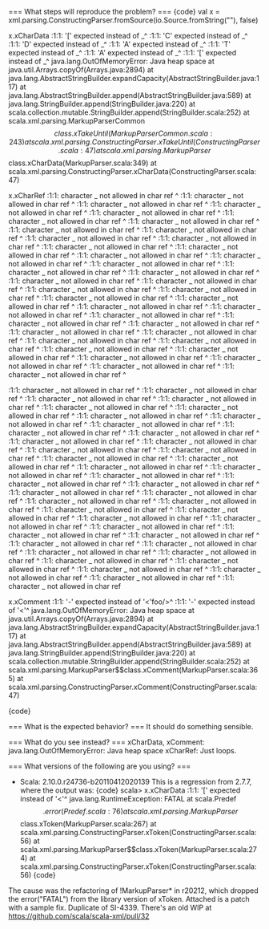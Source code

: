 === What steps will reproduce the problem? ===
{code}
val x = xml.parsing.ConstructingParser.fromSource(io.Source.fromString("<foo/>"), false)

x.xCharData
:1:1: '[' expected instead of _^
:1:1: 'C' expected instead of _^
:1:1: 'D' expected instead of _^
:1:1: 'A' expected instead of _^
:1:1: 'T' expected instead of _^
:1:1: 'A' expected instead of _^
:1:1: '[' expected instead of _^
java.lang.OutOfMemoryError: Java heap space
	at java.util.Arrays.copyOf(Arrays.java:2894)
	at java.lang.AbstractStringBuilder.expandCapacity(AbstractStringBuilder.java:117)
	at java.lang.AbstractStringBuilder.append(AbstractStringBuilder.java:589)
	at java.lang.StringBuilder.append(StringBuilder.java:220)
	at scala.collection.mutable.StringBuilder.append(StringBuilder.scala:252)
	at scala.xml.parsing.MarkupParserCommon$$class.xTakeUntil(MarkupParserCommon.scala:243)
	at scala.xml.parsing.ConstructingParser.xTakeUntil(ConstructingParser.scala:47)
	at scala.xml.parsing.MarkupParser$$class.xCharData(MarkupParser.scala:349)
	at scala.xml.parsing.ConstructingParser.xCharData(ConstructingParser.scala:47)

x.xCharRef
:1:1: character _ not allowed in char ref
^
:1:1: character _ not allowed in char ref
^
:1:1: character _ not allowed in char ref
^
:1:1: character _ not allowed in char ref
^
:1:1: character _ not allowed in char ref
^
:1:1: character _ not allowed in char ref
^
:1:1: character _ not allowed in char ref
^
:1:1: character _ not allowed in char ref
^
:1:1: character _ not allowed in char ref
^
:1:1: character _ not allowed in char ref
^
:1:1: character _ not allowed in char ref
^
:1:1: character _ not allowed in char ref
^
:1:1: character _ not allowed in char ref
^
:1:1: character _ not allowed in char ref
^
:1:1: character _ not allowed in char ref
^
:1:1: character _ not allowed in char ref
^
:1:1: character _ not allowed in char ref
^
:1:1: character _ not allowed in char ref
^
:1:1: character _ not allowed in char ref
^
:1:1: character _ not allowed in char ref
^
:1:1: character _ not allowed in char ref
^
:1:1: character _ not allowed in char ref
^
:1:1: character _ not allowed in char ref
^
:1:1: character _ not allowed in char ref
^
:1:1: character _ not allowed in char ref
^
:1:1: character _ not allowed in char ref
^
:1:1: character _ not allowed in char ref
^
:1:1: character _ not allowed in char ref
^
:1:1: character _ not allowed in char ref
^
:1:1: character _ not allowed in char ref
^
:1:1: character _ not allowed in char ref
^
:1:1: character _ not allowed in char ref
^
:1:1: character _ not allowed in char ref
^
:1:1: character _ not allowed in char ref
^
:1:1: character _ not allowed in char ref
^
:1:1: character _ not allowed in char ref
^
:1:1: character _ not allowed in char ref
^
:1:1: character _ not allowed in char ref
^
:1:1: character _ not allowed in char ref
^

:1:1: character _ not allowed in char ref
^
:1:1: character _ not allowed in char ref
^
:1:1: character _ not allowed in char ref
^
:1:1: character _ not allowed in char ref
^
:1:1: character _ not allowed in char ref
^
:1:1: character _ not allowed in char ref
^
:1:1: character _ not allowed in char ref
^
:1:1: character _ not allowed in char ref
^
:1:1: character _ not allowed in char ref
^
:1:1: character _ not allowed in char ref
^
:1:1: character _ not allowed in char ref
^
:1:1: character _ not allowed in char ref
^
:1:1: character _ not allowed in char ref
^
:1:1: character _ not allowed in char ref
^
:1:1: character _ not allowed in char ref
^
:1:1: character _ not allowed in char ref
^
:1:1: character _ not allowed in char ref
^
:1:1: character _ not allowed in char ref
^
:1:1: character _ not allowed in char ref
^
:1:1: character _ not allowed in char ref
^
:1:1: character _ not allowed in char ref
^
:1:1: character _ not allowed in char ref
^
:1:1: character _ not allowed in char ref
^
:1:1: character _ not allowed in char ref
^
:1:1: character _ not allowed in char ref
^
:1:1: character _ not allowed in char ref
^
:1:1: character _ not allowed in char ref
^
:1:1: character _ not allowed in char ref
^
:1:1: character _ not allowed in char ref
^
:1:1: character _ not allowed in char ref
^
:1:1: character _ not allowed in char ref
^
:1:1: character _ not allowed in char ref
^
:1:1: character _ not allowed in char ref
^
:1:1: character _ not allowed in char ref
^
:1:1: character _ not allowed in char ref
^
:1:1: character _ not allowed in char ref
^
:1:1: character _ not allowed in char ref
^
:1:1: character _ not allowed in char ref
^
:1:1: character _ not allowed in char ref
^
:1:1: character _ not allowed in char ref
^
:1:1: character _ not allowed in char ref
^
:1:1: character _ not allowed in char ref
^
:1:1: character _ not allowed in char ref


x.xComment
:1:1: '-' expected instead of '<'foo/>^
:1:1: '-' expected instead of '<'^
java.lang.OutOfMemoryError: Java heap space
	at java.util.Arrays.copyOf(Arrays.java:2894)
	at java.lang.AbstractStringBuilder.expandCapacity(AbstractStringBuilder.java:117)
	at java.lang.AbstractStringBuilder.append(AbstractStringBuilder.java:589)
	at java.lang.StringBuilder.append(StringBuilder.java:220)
	at scala.collection.mutable.StringBuilder.append(StringBuilder.scala:252)
	at scala.xml.parsing.MarkupParser$$class.xComment(MarkupParser.scala:365)
	at scala.xml.parsing.ConstructingParser.xComment(ConstructingParser.scala:47)

{code} 



=== What is the expected behavior? ===
It should do something sensible.


=== What do you see instead? ===
xCharData, xComment: java.lang.OutOfMemoryError: Java heap space
xCharRef:  Just loops.

=== What versions of the following are you using? ===
  - Scala: 2.10.0.r24736-b20110412020139
This is a regression from 2.7.7, where the output was:
{code}
scala> x.xCharData
:1:1: '[' expected instead of '<'<foo/>^
java.lang.RuntimeException: FATAL
	at scala.Predef$$.error(Predef.scala:76)
	at scala.xml.parsing.MarkupParser$$class.xToken(MarkupParser.scala:267)
	at scala.xml.parsing.ConstructingParser.xToken(ConstructingParser.scala:56)
	at scala.xml.parsing.MarkupParser$$class.xToken(MarkupParser.scala:274)
	at scala.xml.parsing.ConstructingParser.xToken(ConstructingParser.scala:56)
{code}

The cause was the refactoring of !MarkupParser* in r20212, which dropped the error("FATAL") from the library version of xToken.  Attached is a patch with a sample fix.
Duplicate of SI-4339.
There's an old WIP at https://github.com/scala/scala-xml/pull/32
